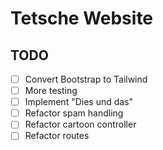 # Tetsche Website

## TODO

* [ ] Convert Bootstrap to Tailwind
* [ ] More testing
* [ ] Implement "Dies und das"
* [ ] Refactor spam handling
* [ ] Refactor cartoon controller
* [ ] Refactor routes
